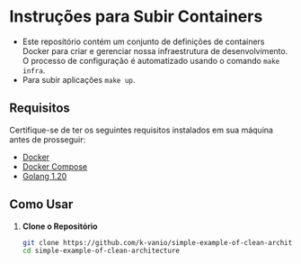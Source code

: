 # Instruções para Subir Containers

- Este repositório contém um conjunto de definições de containers Docker para criar e gerenciar nossa infraestrutura de desenvolvimento. O processo de configuração é automatizado usando o comando `make infra`.
- Para subir aplicações `make up`.

## Requisitos

Certifique-se de ter os seguintes requisitos instalados em sua máquina antes de prosseguir:

- [Docker](https://www.docker.com/get-started)
- [Docker Compose](https://docs.docker.com/compose/install/)
- [Golang 1.20](https://go.dev/doc/install)

## Como Usar

1. **Clone o Repositório**

   ```sh
   git clone https://github.com/k-vanio/simple-example-of-clean-architecture.git
   cd simple-example-of-clean-architecture